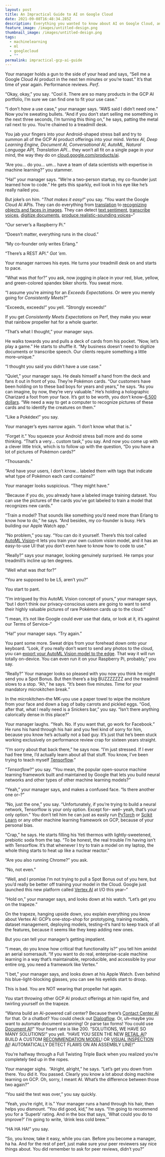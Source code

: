 ```yaml
---
layout: post
title: An Impractical Guide to AI on Google Cloud
date: 2021-09-08T16:48:34.285Z
description: Everything you wanted to know about AI on Google Cloud, and much more
feature_image: /images/untitled-design.png
thumbnail_image: /images/untitled-design.png
tags:
  - machinelearning
  - ml
  - googlecloud
  - ""
permalink: impractical-gcp-ai-guide
---
```

Your manager holds a gun to the side of your head and says, “Sell me a Google Cloud AI product in the next ten minutes or you’re toast.” It’s that time of year again. Performance reviews. *Perf*.

“Okay, okay,” you say. “Cool it. There are so many products in the GCP AI portfolio, I’m sure we can find one to fit your use case.”

“I don’t *have* a use case,” your manager says. “AWS said I didn’t need one.” Now you’re sweating bullets. “And if you don’t start selling me something in the next three seconds, I’m turning this thing on,” he says, patting the metal rail next to you. You’re chained to a treadmill desk.

You jab your fingers into your Android-shaped stress ball and try to summon all of the GCP AI product offerings into your mind. *Vertex AI, Deep Learning Engine, Document AI, Conversational AI, AutoML, Natural Language API, Translation API*… they won’t all fit on a single page in your mind, the way they do on [cloud.google.com/products/ai](http://cloud.google.com/products/ai).

“Are you… do you… um… have a team of data scientists with expertise in machine learning?” you stammer.

“Ha!” your manager says. “We’re a two-person startup, my co-founder just learned how to code.” He gets this sparkly, evil look in his eye like he’s really nailed you.

But joke’s on him. “*That makes it easy!*” you say. “You want the Google Cloud AI APIs. They can do everything from [translation](https://cloud.google.com/translate) to [recognizing objects and faces in images](https://cloud.google.com/vision). They can detect [text sentiment](https://cloud.google.com/natural-language), [transcribe voices](https://cloud.google.com/speech-to-text), [digitize documents](https://cloud.google.com/document-ai), [produce realistic-sounding voices](https://cloud.google.com/speech)–”

“Our server’s a Raspberry Pi.”

“Doesn’t matter, everything runs in the cloud.”

“My co-founder only writes Erlang.”

“There’s a REST API.” *Got ‘em*.

Your manager narrows his eyes. He turns your treadmill desk on and starts to pace.

“What was *that* for?” you ask, now jogging in place in your red, blue, yellow, and green-colored spandex biker shorts. You sweat more.

“I assume you’re aiming for an *Exceeds Expectations*. Or were you merely going for *Consistently Meets*?”

“Exceeds, exceeds!” you yell. “Strongly exceeds!”

If you get *Consistently Meets Expectations* on Perf, they make you wear that rainbow propeller hat for a whole quarter.

“That’s what I thought,” your manager says.

He walks towards you and pulls a deck of cards from his pocket. “Now, let’s play a game.” He starts to shuffle it. “My business doesn’t need to digitize documents or transcribe speech. Our clients require something a little more–unique.” 

“I thought you said you didn’t have a use case.”

“Quiet,” your manager says. He deals himself a hand from the deck and fans it out in front of you. They’re Pokémon cards. “Our customers have been holding on to these bad boys for years and years,” he says. “As you can imagine, by now, they’re very valuable.” He’s holding a holographic Charizard a foot from your face. It’s got to be worth, you don’t know–[6,500 dollars](https://www.ebay.com/itm/265145028941?chn=ps&norover=1&mkevt=1&mkrid=711-117182-37290-0&mkcid=2&itemid=265145028941&targetid=1262749490302&device=c&mktype=pla&googleloc=9028277&poi=&campaignid=10459841982&mkgroupid=123050527820&rlsatarget=pla-1262749490302&abcId=2146002&merchantid=6296724&gclid=CjwKCAjwvuGJBhB1EiwACU1AiSXvWFe_uZCHrjkBDu3KLBC-TuK13ljVsWindZvr1DL61RQ_Fl46yxoCIqgQAvD_BwE). “We need a way to get a computer to recognize pictures of these cards and to identify the creatures on them.”

“Like a Pokédex!” you say.

Your manager’s eyes narrow again. “I don’t know what that is.”

“Forget it.” You squeeze your Android stress ball more and do some thinking. “That’s a very… custom task,” you say. And now you come up with a clever little trick, which is to follow up with the question, “Do you have a lot of pictures of Pokémon cards?”

“Thousands.”

“And have your users, I don’t know… labeled them with tags that indicate what type of Pokémon each card contains?”

Your manager looks suspicious. “They might have.”

“Because if you do, you already have a labeled image training dataset. You can use the pictures of the cards you’ve got labeled to train a model that recognizes new cards.”

“Train a model? That sounds like something you’d need more than Erlang to know how to do,” he says. “And besides, my co-founder is busy. He’s building our Apple Watch app.”

“No problem,” you say. “You can do it yourself. There’s this tool called [AutoML Vision](https://cloud.google.com/vision/automl/docs)–it lets you train your own custom vision model, and it has an easy-to-use UI that you don’t even have to know how to code to use.”

“Really?” says your manager, looking genuinely surprised. He ramps your treadmill’s incline up ten degrees.

“Well what was *that* for?”

“You are supposed to be L5, aren’t you?” 

You start to pant.

“I’m intrigued by this AutoML Vision concept of yours,” your manager says, “but I don’t think our privacy-conscious users are going to want to send their highly valuable pictures of rare Pokémon cards up to the cloud.”

“I mean, it’s not like Google could ever use that data, or look at it, it’s against our Terms of Service–”

“Ha!” your manager says. “Try again.”

You pant some more. Sweat drips from your forehead down onto your keyboard. “Look, if you really don’t want to send any photos to the cloud, you can [export your AutoML Vision model to the edge](https://cloud.google.com/vision/automl/docs/export-edge#:~:text=Select%20the%20row%20for%20the,to%20export%20your%20Edge%20model.). That way it will run totally on-device. You can even run it on your Raspberry Pi, probably,” you say.

“Really?” Your manager looks so pleased with you now you think he might send you a Spot Bonus. But then there’s a big BUZZZZZZZ and the treadmill slows to a stop. “Ah,” he says. “It’s been five minutes. Time for your mandatory microkitchen break.”

In the microkitchen–the MK–you use a paper towel to wipe the moisture from your face and down a bag of baby carrots and pickled eggs. “God, after that, what I really need is a Snickers bar,” you say. “Isn’t there anything calorically dense in this place?”

Your manager laughs. “Yeah. No. If you want that, go work for Facebook.” He runs his hand through his hair and you feel kind of sorry for him, because you know he’s actually not a bad guy. It’s just that he’s been stuck working exclusively on performance review crap for sixteen years straight. 

“I’m sorry about that back there,” he says now. “I’m just stressed. If I ever had free time, I’d actually learn about all that stuff. You know, I’ve been trying to teach myself [Tensorflow](https://tensorflow.org/).”

“*Tensorflow*?” you say. “You mean, the popular open-source machine learning framework built and maintained by Google that lets you build neural networks and other types of other machine learning models?”

“Yeah,” your manager says, and makes a confused face. “Is there another one or–?”

“No, just the one,” you say. “Unfortunately, if you’re trying to build a neural network, Tensorflow is your only option. Except for– well– yeah, that’s your only option.” You don’t tell him he can just as easily run [PyTorch](https://pytorch.org/) or [Scikit Learn](https://scikit-learn.org/stable/) or any other machine learning framework on GCP, because of your personal bias.

“Crap,” he says. He starts filling his Yeti thermos with lightly-sweetened, prebiotic soda from the tap. “To be honest, the real trouble I’m having isn’t with Tensorflow. It’s that whenever I try to train a model on my laptop, the whole thing starts to heat up like a nuclear reactor.”

“Are you also running Chrome?” you ask.

“No, not even.”

“Well, and I promise I’m not trying to pull a Spot Bonus out of you here, but you’d really be better off training your model in the Cloud. Google just launched this new platform called [Vertex AI](https://cloud.google.com/vertex-ai) at I/O this year–”

“Hold on,” your manager says, and looks down at his watch. “Let’s get you on the trapeze.”

On the trapeze, hanging upside down, you explain everything you know about Vertex AI: GCP’s one-stop-shop for prototyping, training models, dataset management, deploying models, testing–it’s hard to keep track of all the features, because it seems like they keep adding new ones.

But you can tell your manager’s getting impatient.

“I mean, do you know how critical that functionality is?” you tell him amidst an aerial somersault. “If you want to do real, enterprise-scale machine learning in a way that’s maintainable, reproducible, and accessible by your entire org, you need a framework like Vertex.”

“I bet,” your manager says, and looks down at his Apple Watch. Even behind his blue-light-blocking glasses, you can see his eyelids start to droop.

This is bad. You are NOT wearing that propeller hat again.

You start throwing other GCP AI product offerings at him rapid fire, and twirling yourself on the trapeze.

“Wanna build an AI-powered call center? Because there’s [Contact Center AI](https://cloud.google.com/solutions/contact-center) for that. Or a chatbot? You could check out [Dialogflow](https://dialogflow.cloud.google.com/). Or, uh–maybe you want to automate document scanning! Or parse tax forms! You could use [Document AI](http://cloud.google.com/document-ai)!” Your heart rate is like 200. “SOLUTIONS, WE HAVE SO MANY SOLUTIONS!” you yell. “HAVE YOU SEEN THE NEW [RETAIL AI](https://cloud.google.com/solutions/retail)? BUILD A CUSTOM [RECOMMENDATION MODEL](https://cloud.google.com/recommendations)! OR [VISUAL INSPECTION AI](https://cloud.google.com/solutions/visual-inspection-ai)! AUTOMATICALLY DETECT FLAWS ON AN ASSEMBLY LINE!”

You’re halfway through a Full Twisting Triple Back when you realized you’re completely tied up in the ropes.

Your manager sighs.  “Alright, alright,” he says. “Let’s get you down from there. You did it. You passed. Clearly you know a lot about doing machine learning on GCP. Oh, sorry, I meant AI. What’s the difference between those two again?”

“You said the test was over,” you say quickly.

“Yeah, you’re right, it is.” Your manager runs a hand through his hair, then helps you dismount. “You did good, kid,” he says. “I’m going to recommend you for a ‘Superb’ rating. And in the box that says, ‘What could you do to improve?’ I’m going to write, ‘drink less cold brew.’”

“HA HA HA!” you say.

“So, you know, take it easy, while you can. Before you become a manager, ha ha. And for the rest of perf, just make sure your peer reviewers say nice things about. You did remember to ask for peer reviews, didn’t you?”